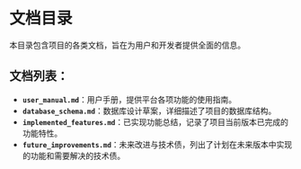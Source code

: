 # 文档目录

本目录包含项目的各类文档，旨在为用户和开发者提供全面的信息。

## 文档列表：

*   **`user_manual.md`**：用户手册，提供平台各项功能的使用指南。
*   **`database_schema.md`**：数据库设计草案，详细描述了项目的数据库结构。
*   **`implemented_features.md`**：已实现功能总结，记录了项目当前版本已完成的功能特性。
*   **`future_improvements.md`**：未来改进与技术债，列出了计划在未来版本中实现的功能和需要解决的技术债。
